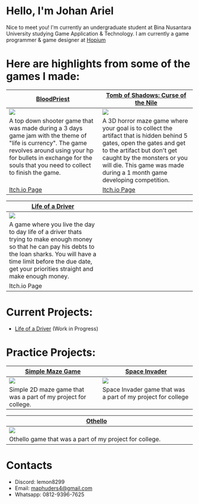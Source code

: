 # Hello, I'm Johan Ariel

Nice to meet you! I'm currently an undergraduate student at Bina Nusantara University studying Game Application & Technology. I am currently a game programmer & game designer at [Hopium](https://hopium.itch.io/)

# Here are highlights from some of the games I made:

<table width="100%">
  <thead>
    <tr>
      <th width="50%"><a href="https://github.com/Lemun8/BloodPriest">BloodPriest</a></th>
      <th width="50%"><a href="https://github.com/Lemun8/Tomb-of-Shadows-Curse-of-the-Nile">Tomb of Shadows: Curse of the Nile</a></th>
    </tr>
  </thead>
  <tbody>
    <tr>
      <td><img src="https://github.com/Lemun8/Lemun8/assets/107360799/9f08574e-7361-46a9-bd62-b1472736e96c"/></td>
      <td><img src="https://github.com/Lemun8/Lemun8/assets/107360799/184d1108-7f48-4729-9e67-9e53d8578b2f"/></td>
    </tr>
    <tr>
      <td valign="text-top">A top down shooter game that was made during a 3 days game jam with the theme of "life is currency". The game revolves around using your hp for bullets in exchange for the souls that you need to collect to finish the game.</td>
      <td valign="text-top"">A 3D horror maze game where your goal is to collect the artifact that is hidden behind 5 gates, open the gates and get to the artifact but don't get caught by the monsters or you will die. This game was made during a 1 month game developing competition.<div></div></td>
    </tr>
    <tr>
      <td><a href="https://hopiummoon.itch.io/bloodpriest">Itch.io Page</td>
      <td><a href="https://hopiummoon.itch.io/tomb-of-shadows-curse-of-the-nile">Itch.io Page</td>
    </tr>
    <tr>
    </tr>
  </tbody>
</table>

<table width="100%">
  <thead>
    <tr>
      <th width="50%"><a href= https://github.com/Lemun8/Life-of-a-Driver>Life of a Driver</a></th>
      <th></a></th>
    </tr>
  </thead>
  <tbody>
    <tr>
      <td><img src="https://github.com/Lemun8/Lemun8/assets/107360799/6854e27b-aa0a-4291-8b29-b68ab1215a48"/></td>
      <td></td>
    </tr>
    <tr>
      <td valign="text-top">A game where you live the day to day life of a driver thats trying to make enough money so that he can pay his debts to the loan sharks. You will have a time limit before the due date, get your priorities straight and make enough money.</td>
      <td valign="text-top""><div></div></td>
    </tr>
    <tr>
      <td><a>Itch.io Page</td>
      <td><a ></td>
    </tr>
    <tr>
    </tr>
  </tbody>
</table>


        
# Current Projects:
- [Life of a Driver](https://github.com/Lemun8/Life-of-a-Driver) (Work in Progress)

# Practice Projects:
<table width="100%">
  <thead>
    <tr>
      <th width="50%"><a href="https://github.com/Lemun8/SimpleMazeGame">Simple Maze Game</a></th>
      <th width="50%"><a href="https://github.com/Lemun8/Tomb-of-Shadows-Curse-of-the-Nile">Space Invader</a></th>
    </tr>
  </thead>
  <tbody>
    <tr>
      <td><img src="https://github.com/Lemun8/Lemun8/assets/107360799/6d697103-1680-433d-927f-ec9eeef8e0b2"/></td>
      <td><img src="https://github.com/Lemun8/Lemun8/assets/107360799/184d1108-7f48-4729-9e67-9e53d8578b2f"/></td>
    </tr>
    <tr>
      <td valign="text-top">Simple 2D maze game that was a part of my project for college.</td>
      <td valign="text-top"">Space Invader game that was a part of my project for college<div></div></td>
    </tr>
    <tr>
    </tr>
  </tbody>
</table>

<table width="100%">
  <thead>
    <tr>
      <th width="100%"><a href= https://github.com/Lemun8/Life-of-a-Driver>Othello</a></th>
      <th></a></th>
    </tr>
  </thead>
  <tbody>
    <tr>
      <td><img src="https://github.com/Lemun8/Lemun8/assets/107360799/6854e27b-aa0a-4291-8b29-b68ab1215a48"/></td>
      <td></td>
    </tr>
    <tr>
      <td valign="text-top">Othello game that was a part of my project for college.</td>
      <td valign="text-top""><div></div></td>
    </tr>
    <tr>
    </tr>
  </tbody>
</table>

# Contacts
- Discord: lemon8299
- Email: maphuders4@gmail.com
- Whatsapp: 0812-9396-7625
